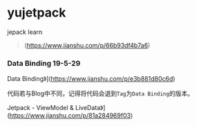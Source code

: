 # yujetpack
jepack learn


>  (https://www.jianshu.com/p/66b93df4b7a6)


### Data Binding 19-5-29

  Data Binding》](https://www.jianshu.com/p/e3b881d80c6d)

代码若与Blog中不同，记得将代码会退到`Tag`为`Data Binding`的版本。

  Jetpack - ViewModel & LiveData》](https://www.jianshu.com/p/81a284969f03)

